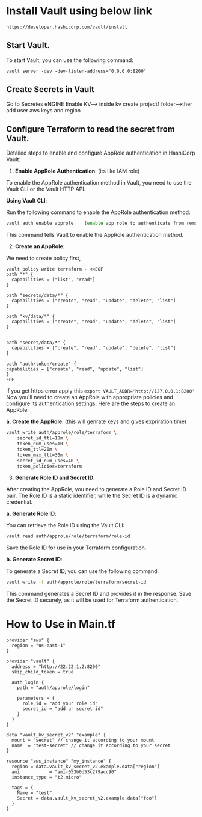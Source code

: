 
# Install Vault using below link

```
https://developer.hashicorp.com/vault/install

```


## Start Vault.

To start Vault, you can use the following command:

```
vault server -dev -dev-listen-address="0.0.0.0:8200"
```

## Create Secrets in Vault

Go to Secretes eNGINE Enable KV--> inside kv create project1 folder-->ther add user aws keys and region

## Configure Terraform to read the secret from Vault.

Detailed steps to enable and configure AppRole authentication in HashiCorp Vault:

1. **Enable AppRole Authentication**: (its like IAM role)

To enable the AppRole authentication method in Vault, you need to use the Vault CLI or the Vault HTTP API.

**Using Vault CLI**:

Run the following command to enable the AppRole authentication method:

```bash
vault auth enable approle    (enable app role to authenticate from remote source)
```

This command tells Vault to enable the AppRole authentication method.

2. **Create an AppRole**:

We need to create policy first,

```
vault policy write terraform - <<EOF
path "*" {
  capabilities = ["list", "read"]
}

path "secrets/data/*" {
  capabilities = ["create", "read", "update", "delete", "list"]
}

path "kv/data/*" {
  capabilities = ["create", "read", "update", "delete", "list"]
}


path "secret/data/*" {
  capabilities = ["create", "read", "update", "delete", "list"]
}

path "auth/token/create" {
capabilities = ["create", "read", "update", "list"]
}
EOF
```


if you get https error apply this `export VAULT_ADDR='http://127.0.0.1:8200'`
Now you'll need to create an AppRole with appropriate policies and configure its authentication settings. Here are the steps to create an AppRole:

**a. Create the AppRole**: (this will genrate keys and gives expriration time)

```bash
vault write auth/approle/role/terraform \
    secret_id_ttl=10m \
    token_num_uses=10 \
    token_ttl=20m \
    token_max_ttl=30m \
    secret_id_num_uses=40 \
    token_policies=terraform
```

3. **Generate Role ID and Secret ID**:

After creating the AppRole, you need to generate a Role ID and Secret ID pair. The Role ID is a static identifier, while the Secret ID is a dynamic credential.

**a. Generate Role ID**:

You can retrieve the Role ID using the Vault CLI:

```bash
vault read auth/approle/role/terraform/role-id
```

Save the Role ID for use in your Terraform configuration.

**b. Generate Secret ID**:

To generate a Secret ID, you can use the following command:

```bash
vault write -f auth/approle/role/terraform/secret-id
   ```

This command generates a Secret ID and provides it in the response. Save the Secret ID securely, as it will be used for Terraform authentication.



# How to Use in Main.tf

```
provider "aws" {
  region = "us-east-1"
}

provider "vault" {
  address = "http://22.22.1.2:8200"
  skip_child_token = true

  auth_login {
    path = "auth/approle/login"

    parameters = {
      role_id = "add your role id"
      secret_id = "add ur secret id"
    }
  }
}

data "vault_kv_secret_v2" "example" {
  mount = "secret" // change it according to your mount
  name  = "test-secret" // change it according to your secret
}

resource "aws_instance" "my_instance" {
  region = data.vault_kv_secret_v2.example.data["region"]
  ami           = "ami-053b0d53c279acc90"
  instance_type = "t2.micro"

  tags = {
    Name = "test"
    Secret = data.vault_kv_secret_v2.example.data["foo"]
  }
}



```
